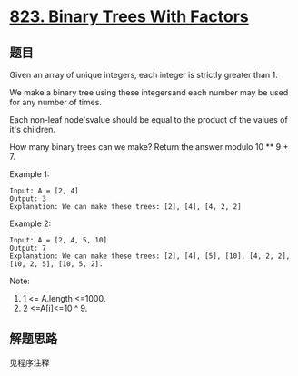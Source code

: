 # [823. Binary Trees With Factors](https://leetcode.com/problems/binary-trees-with-factors/)

## 题目

Given an array of unique integers, each integer is strictly greater than 1.

We make a binary tree using these integersand each number may be used for any number of times.

Each non-leaf node'svalue should be equal to the product of the values of it's children.

How many binary trees can we make? Return the answer modulo 10 ** 9 + 7.

Example 1:

```text
Input: A = [2, 4]
Output: 3
Explanation: We can make these trees: [2], [4], [4, 2, 2]
```

Example 2:

```text
Input: A = [2, 4, 5, 10]
Output: 7
Explanation: We can make these trees: [2], [4], [5], [10], [4, 2, 2], [10, 2, 5], [10, 5, 2].
```

Note:

1. 1 <= A.length <=1000.
1. 2 <=A[i]<=10 ^ 9.

## 解题思路

见程序注释
